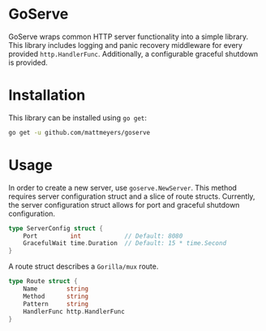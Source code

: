 # GoServe

GoServe wraps common HTTP server functionality into a simple library.  This library includes logging and panic recovery middleware for every provided `http.HandlerFunc`.  Additionally, a configurable graceful shutdown is provided.

# Installation

This library can be installed using `go get`:

```sh
go get -u github.com/mattmeyers/goserve
```

# Usage

In order to create a new server, use `goserve.NewServer`.  This method requires server configuration struct and a slice of route structs.  Currently, the server configuration struct allows for port and graceful shutdown configuration.

```go
type ServerConfig struct {
    Port         int            // Default: 8080
    GracefulWait time.Duration  // Default: 15 * time.Second
}
```

A route struct describes a `Gorilla/mux` route.

```go
type Route struct {
	Name        string
	Method      string
	Pattern     string
	HandlerFunc http.HandlerFunc
}
```